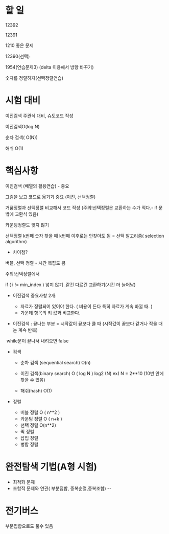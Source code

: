 # 할 일

12392

12391

1210 좋은 문제

12390(선택)

1954(연습문제3) (delta 이용해서 방향 바꾸기)

숫자를 정렬하자(선택정렬연습)







# 시험 대비

이진검색 주관식 대비, 슈도코드 작성

이진검색O(log N)

순차 검색( O(N))

해쉬 O(1)



# 핵심사항

이진검색 (배열의 활용연습) - 중요

그림을 보고 코드로 옮기기 중요 (이진, 선택정렬)

거품정렬과 선택정렬 비교해서 코드 작성 (주의!선택정렬은 교환하는 수가 적다.- if 문 밖에 교환식 있음)

카운팅정렬도 잊지 않기

선택정렬 k번째 숫자 찾을 때 k번째 이후로는 안찾아도 됨 = 선택 알고리즘( selection algorithm)

- 차이점?

버블, 선택 정렬 - 시간 복잡도 큼



주의!선택정렬에서  

if ( i  != min_index ) 넣지 않기 .같건 다르건 교환하기(시간 더 늘어남)

* 이진검색 중요사항 2개:  
  - 자료가 정렬되어 있어야 한다. ( 비용이 든다 특히 자료가 계속 바뀔 때. )
  - 가운데 항목의 키 값과 비교한다. 

* 이진검색 : 끝나는 부분 = 시작값이 끝보다 클 때 (시작값이 끝보다 같거나 작을 때는 계속 반복)

​		while문이 끝나서 내려오면 false

* 검색

  - 순차 검색 (sequential search) O(n)

  - 이진 검색(binary search)    O ( log N )  log2 (N)   ex) N = 2**10 (10번 안에 찾을 수 있음)
  - 해쉬(hash)    O(1)

* 정렬
  - 버블 정렬 	O ( n**2 )
  - 카운팅 정렬    O ( n+k )   
  - 선택 정렬    O(n**2)
  - 퀵 정렬
  - 삽입 정렬
  - 병합 정렬





# 완전탐색 기법(A형 시험)

- 최적화 문제
- 조합적 문제와 연관( 부분집합, 중복순열,중복조합) --



# 전기버스

부분집합으로도 풀수 있음

 